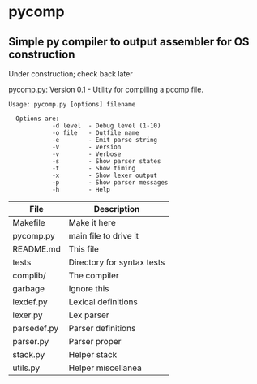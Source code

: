 # pycomp

## Simple py compiler to output assembler for OS construction

Under construction; check back later

pycomp.py: Version 0.1 - Utility for compiling a pcomp file.

```
Usage: pycomp.py [options] filename

  Options are:
            -d level  - Debug level (1-10)
            -o file   - Outfile name
            -e        - Emit parse string
            -V        - Version
            -v        - Verbose
            -s        - Show parser states
            -t        - Show timing
            -x        - Show lexer output
            -p        - Show parser messages
            -h        - Help
```

| File | Description |
|--------------|------------|
|Makefile          |Make it here|
|pycomp.py         |main file to drive it|
|README.md         |This file|
|tests             |Directory for syntax tests|
|complib/          |The compiler |
|    garbage       |Ignore this|
|    lexdef.py     |Lexical definitions|
|    lexer.py      |Lex parser|
|    parsedef.py   |Parser definitions|
|    parser.py     |Parser proper|
|    stack.py      |Helper stack|
|    utils.py      |Helper miscellanea|

